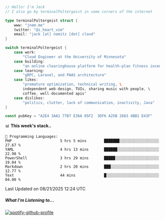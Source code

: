 ```go
// Hello! I'm Jack
// I also go by terminalPoltergeist in some corners of the internet

type terminalPoltergeist struct {
    www: "jnem.me"
    twitter: "@i_heart_vim"
    email: "jack [at] nemitz [dot] cloud"
}

switch terminalPoltergeist {
    case work:
        "Cloud Engineer at the University of Minnesota"
    case building:
        "an online clearinghouse platform for health-plan fitness incentive programs"
    case learning:
        "gRPC, Laravel, and PAAS architecture"
    case likes:
        "premature optimization, technical writing, \
        independent web-design, TUIs, sharing music with people, \
        coffee, well-documented apis"
    case dislikes:
        "politics, clutter, lack of communication, inactivity, Java"
}

const pubKey = "A2E4 3AA1 77B7 E36A 05F2  3DF6 A25B 2683 4BB1 E43F"
```

<!--START_SECTION:waka-->
📊 **This week's stack..** 

```text
💬 Programming Languages: 
PHP                      5 hrs 5 mins        ███████░░░░░░░░░░░░░░░░░░   27.67 % 
YAML                     4 hrs 13 mins       ██████░░░░░░░░░░░░░░░░░░░   22.98 % 
PowerShell               3 hrs 29 mins       █████░░░░░░░░░░░░░░░░░░░░   19.04 % 
Markdown                 2 hrs 20 mins       ███░░░░░░░░░░░░░░░░░░░░░░   12.77 % 
Text                     44 mins             █░░░░░░░░░░░░░░░░░░░░░░░░   04.00 % 
```


 Last Updated on 08/21/2025 12:24 UTC
<!--END_SECTION:waka-->

##### What I'm Listening to...

[![spotify-github-profile](https://jnem.me/listening-item?maxAge=2592000)](https://jnem.me/listening)
